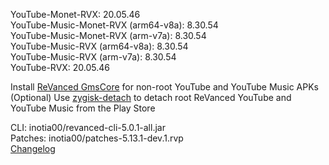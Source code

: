 YouTube-Monet-RVX: 20.05.46  
YouTube-Music-Monet-RVX (arm64-v8a): 8.30.54  
YouTube-Music-Monet-RVX (arm-v7a): 8.30.54  
YouTube-Music-RVX (arm64-v8a): 8.30.54  
YouTube-Music-RVX (arm-v7a): 8.30.54  
YouTube-RVX: 20.05.46  

Install [ReVanced GmsCore](https://github.com/ReVanced/GmsCore/releases/latest) for non-root YouTube and YouTube Music APKs  
(Optional) Use [zygisk-detach](https://github.com/j-hc/zygisk-detach/releases/latest) to detach root ReVanced YouTube and YouTube Music from the Play Store
  
CLI: inotia00/revanced-cli-5.0.1-all.jar  
Patches: inotia00/patches-5.13.1-dev.1.rvp  
[Changelog](https://github.com/inotia00/revanced-patches/releases/tag/v5.13.1-dev.1)  
